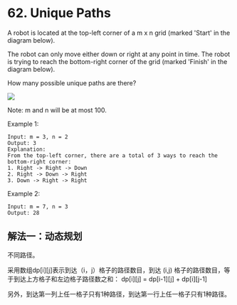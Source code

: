 # 62. Unique Paths
A robot is located at the top-left corner of a m x n grid (marked 'Start' in the diagram below).

The robot can only move either down or right at any point in time. The robot is trying to reach the bottom-right corner of the grid (marked 'Finish' in the diagram below).

How many possible unique paths are there?

![](https://assets.leetcode.com/uploads/2018/10/22/robot_maze.png)

Note: m and n will be at most 100.

Example 1:
```
Input: m = 3, n = 2
Output: 3
Explanation:
From the top-left corner, there are a total of 3 ways to reach the bottom-right corner:
1. Right -> Right -> Down
2. Right -> Down -> Right
3. Down -> Right -> Right
```
Example 2:
```
Input: m = 7, n = 3
Output: 28
```
## 解法一：动态规划
	
不同路径。

采用数组dp[i][j]表示到达（i，j）格子的路径数目，到达 (i,j) 格子的路径数目，等于到达上方格子和左边格子路径数之和：
dp[i][j] = dp[i-1][j] + dp[i][j-1]

另外，到达第一列上任一格子只有1种路径，到达第一行上任一格子只有1种路径。